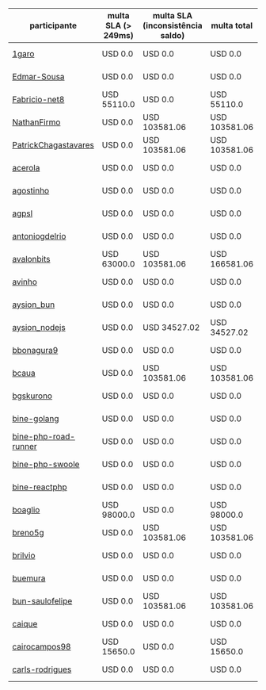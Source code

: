  
| participante | multa SLA (> 249ms) | multa SLA (inconsistência saldo) | multa total | valor a receber | relatório |
| --           | --                  | --                               | --          | --              | --        |
| [1garo](./participantes/1garo) | USD 0.0 | USD 0.0 | USD 0.0 | **USD 100000.0** | [link](resultados/1garo/rinhabackendcrebitossimulation-20240216172015219) |
| [Edmar-Sousa](./participantes/Edmar-Sousa) | USD 0.0 | USD 0.0 | USD 0.0 | **USD 100000.0** | [link](resultados/Edmar-Sousa/rinhabackendcrebitossimulation-20240216175508671) |
| [Fabricio-net8](./participantes/Fabricio-net8) | USD 55110.0 | USD 0.0 | USD 55110.0 | **USD 44890.0** | [link](resultados/Fabricio-net8/rinhabackendcrebitossimulation-20240216032941044) |
| [NathanFirmo](./participantes/NathanFirmo) | USD 0.0 | USD 103581.06 | USD 103581.06 | **USD 0.0** | [link](resultados/NathanFirmo/rinhabackendcrebitossimulation-20240216033418962) |
| [PatrickChagastavares](./participantes/PatrickChagastavares) | USD 0.0 | USD 103581.06 | USD 103581.06 | **USD 0.0** | [link](resultados/PatrickChagastavares/rinhabackendcrebitossimulation-20240216033858265) |
| [acerola](./participantes/acerola) | USD 0.0 | USD 0.0 | USD 0.0 | **USD 100000.0** | [link](resultados/acerola/rinhabackendcrebitossimulation-20240216034340533) |
| [agostinho](./participantes/agostinho) | USD 0.0 | USD 0.0 | USD 0.0 | **USD 100000.0** | [link](resultados/agostinho/rinhabackendcrebitossimulation-20240216034833054) |
| [agpsl](./participantes/agpsl) | USD 0.0 | USD 0.0 | USD 0.0 | **USD 100000.0** | [link](resultados/agpsl/rinhabackendcrebitossimulation-20240216035308621) |
| [antoniogdelrio](./participantes/antoniogdelrio) | USD 0.0 | USD 0.0 | USD 0.0 | **USD 100000.0** | [link](resultados/antoniogdelrio/rinhabackendcrebitossimulation-20240216035857587) |
| [avalonbits](./participantes/avalonbits) | USD 63000.0 | USD 103581.06 | USD 166581.06 | **USD 0.0** | [link](resultados/avalonbits/rinhabackendcrebitossimulation-20240216040638025) |
| [avinho](./participantes/avinho) | USD 0.0 | USD 0.0 | USD 0.0 | **USD 100000.0** | [link](resultados/avinho/rinhabackendcrebitossimulation-20240216041115807) |
| [aysion_bun](./participantes/aysion_bun) | USD 0.0 | USD 0.0 | USD 0.0 | **USD 100000.0** | [link](resultados/aysion_bun/rinhabackendcrebitossimulation-20240216041548806) |
| [aysion_nodejs](./participantes/aysion_nodejs) | USD 0.0 | USD 34527.02 | USD 34527.02 | **USD 65472.98** | [link](resultados/aysion_nodejs/rinhabackendcrebitossimulation-20240216042044520) |
| [bbonagura9](./participantes/bbonagura9) | USD 0.0 | USD 0.0 | USD 0.0 | **USD 100000.0** | [link](resultados/bbonagura9/rinhabackendcrebitossimulation-20240216042539637) |
| [bcaua](./participantes/bcaua) | USD 0.0 | USD 103581.06 | USD 103581.06 | **USD 0.0** | [link](resultados/bcaua/rinhabackendcrebitossimulation-20240216043004908) |
| [bgskurono](./participantes/bgskurono) | USD 0.0 | USD 0.0 | USD 0.0 | **USD 100000.0** | [link](resultados/bgskurono/rinhabackendcrebitossimulation-20240216190244251) |
| [bine-golang](./participantes/bine-golang) | USD 0.0 | USD 0.0 | USD 0.0 | **USD 100000.0** | [link](resultados/bine-golang/rinhabackendcrebitossimulation-20240216044010016) |
| [bine-php-road-runner](./participantes/bine-php-road-runner) | USD 0.0 | USD 0.0 | USD 0.0 | **USD 100000.0** | [link](resultados/bine-php-road-runner/rinhabackendcrebitossimulation-20240216044453338) |
| [bine-php-swoole](./participantes/bine-php-swoole) | USD 0.0 | USD 0.0 | USD 0.0 | **USD 100000.0** | [link](resultados/bine-php-swoole/rinhabackendcrebitossimulation-20240216044944946) |
| [bine-reactphp](./participantes/bine-reactphp) | USD 0.0 | USD 0.0 | USD 0.0 | **USD 100000.0** | [link](resultados/bine-reactphp/rinhabackendcrebitossimulation-20240216045423848) |
| [boaglio](./participantes/boaglio) | USD 98000.0 | USD 0.0 | USD 98000.0 | **USD 2000.0** | [link](resultados/boaglio/rinhabackendcrebitossimulation-20240216045951828) |
| [breno5g](./participantes/breno5g) | USD 0.0 | USD 103581.06 | USD 103581.06 | **USD 0.0** | [link](resultados/breno5g/rinhabackendcrebitossimulation-20240216050502666) |
| [brilvio](./participantes/brilvio) | USD 0.0 | USD 0.0 | USD 0.0 | **USD 100000.0** | [link](resultados/brilvio/rinhabackendcrebitossimulation-20240216050941287) |
| [buemura](./participantes/buemura) | USD 0.0 | USD 0.0 | USD 0.0 | **USD 100000.0** | [link](resultados/buemura/rinhabackendcrebitossimulation-20240216051416422) |
| [bun-saulofelipe](./participantes/bun-saulofelipe) | USD 0.0 | USD 103581.06 | USD 103581.06 | **USD 0.0** | [link](resultados/bun-saulofelipe/rinhabackendcrebitossimulation-20240216051840093) |
| [caique](./participantes/caique) | USD 0.0 | USD 0.0 | USD 0.0 | **USD 100000.0** | [link](resultados/caique/rinhabackendcrebitossimulation-20240216052604897) |
| [cairocampos98](./participantes/cairocampos98) | USD 15650.0 | USD 0.0 | USD 15650.0 | **USD 84350.0** | [link](resultados/cairocampos98/rinhabackendcrebitossimulation-20240216053031053) |
| [carls-rodrigues](./participantes/carls-rodrigues) | USD 0.0 | USD 0.0 | USD 0.0 | **USD 100000.0** | [link](resultados/carls-rodrigues/rinhabackendcrebitossimulation-20240216053603186) |
